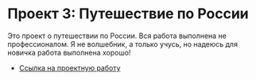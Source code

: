 # Проект 3: Путешествие по России

Это проект о путешествии по России.
Вся работа выполнена не профессионалом. Я не волшебник, а только учусь, но надеюсь для новичка работа выполнена хорошо!

* [Ссылка на проектную работу](https://snezhana-kunau.github.io/russian-travel/index.html)
